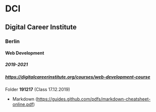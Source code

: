 # DCI
## Digital Career Institute
### Berlin
#### Web Development
##### 2019-2021
##### https://digitalcareerinstitute.org/courses/web-development-course

Folder **191217** (Class 17.12.2019)
* Markdown (https://guides.github.com/pdfs/markdown-cheatsheet-online.pdf)
